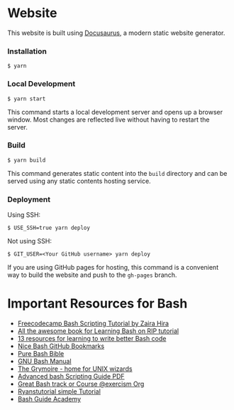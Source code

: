 # Website

This website is built using [Docusaurus](https://docusaurus.io/), a modern static website generator.

### Installation

```
$ yarn
```

### Local Development

```
$ yarn start
```

This command starts a local development server and opens up a browser window. Most changes are reflected live without having to restart the server.

### Build

```
$ yarn build
```

This command generates static content into the `build` directory and can be served using any static contents hosting service.

### Deployment

Using SSH:

```
$ USE_SSH=true yarn deploy
```

Not using SSH:

```
$ GIT_USER=<Your GitHub username> yarn deploy
```

If you are using GitHub pages for hosting, this command is a convenient way to build the website and push to the `gh-pages` branch.

# Important Resources for Bash

- [Freecodecamp Bash Scripting Tutorial by Zaira Hira](https://www.freecodecamp.org/news/bash-scripting-tutorial-linux-shell-script-and-command-line-for-beginners/)
- [All the awesome book for Learning Bash on RIP tutorial](https://riptutorial.com/bash/awesome-learning/book)
- [13 resources for learning to write better Bash code](https://www.redhat.com/sysadmin/learn-bash-scripting)
- [Nice Bash GitHub Bookmarks](https://github.com/atid1024/bookmarks/blob/master/bash.md)
- [Pure Bash Bible](https://github.com/dylanaraps/pure-bash-bible)
- [GNU Bash Manual](https://www.gnu.org/software/bash/manual/)
- [The Grymoire - home for UNIX wizards](https://www.grymoire.com/Unix/)
- [Advanced bash Scripting Guide PDF](https://tldp.org/LDP/abs/abs-guide.pdf)
- [Great Bash track or Course @exercism Org](exercism.org)
- [Ryanstutorial simple Tutorial](https://ryanstutorials.net/bash-scripting-tutorial/)
- [Bash Guide Academy](https://guide.bash.academy/)
